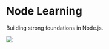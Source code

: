 # Node Learning

Building strong foundations in Node.js.

<p>
<img src="https://www.simform.com/wp-content/uploads/2020/04/node.js-architecture.png">
</p>
